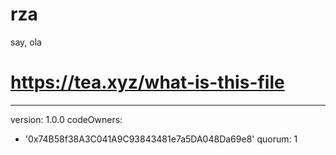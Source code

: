 # rza
say, ola
# https://tea.xyz/what-is-this-file
---
version: 1.0.0
codeOwners:
  - '0x74B58f38A3C041A9C93843481e7a5DA048Da69e8'
quorum: 1
